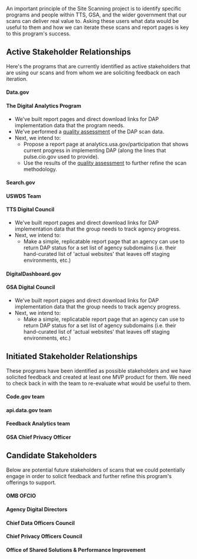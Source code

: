 An important principle of the Site Scanning project is to identify specific programs and people within TTS, GSA, and the wider government that our scans can deliver real value to.  Asking these users what data would be useful to them and how we can iterate these scans and report pages is key to this program's success.  

## Active Stakeholder Relationships

Here's the programs that are currently identified as active stakeholders that are using our scans and from whom we are soliciting feedback on each iteration.  

#### Data.gov

#### The Digital Analytics Program 

* We've built report pages and direct download links for DAP implementation data that the program needs.  
* We've performed a [quality assessment](https://github.com/18F/site-scanning-documentation/blob/master/scans/qa_analysis/dap-scan-6-20.md) of the DAP scan data. 
* Next, we intend to:
  * Propose a report page at analytics.usa.gov/participation that shows current progress in implementing DAP (along the lines that pulse.cio.gov used to provide).  
  * Use the results of the [quality assessment](https://github.com/18F/site-scanning-documentation/blob/master/scans/qa_analysis/dap-scan-6-20.md) to further refine the scan methodology.  

#### Search.gov 

#### USWDS Team 

#### TTS Digital Council

* We've built report pages and direct download links for DAP implementation data that the group needs to track agency progress.  
* Next, we intend to:
  * Make a simple, replicatable report page that an agency can use to return DAP status for a set list of agency subdomains (i.e. their hand-curated list of 'actual websites' that leaves off staging environments, etc.) 
  
#### DigitalDashboard.gov

#### GSA Digital Council 

* We've built report pages and direct download links for DAP implementation data that the group needs to track agency progress.  
* Next, we intend to:
  * Make a simple, replicatable report page that an agency can use to return DAP status for a set list of agency subdomains (i.e. their hand-curated list of 'actual websites' that leaves off staging environments, etc.)   

## Initiated Stakeholder Relationships

These programs have been identified as possible stakeholders and we have solicited feedback and created at least one MVP product for them.  We need to check back in with the team to re-evaluate what would be useful to them.  

#### Code.gov team

#### api.data.gov team

#### Feedback Analytics team

#### GSA Chief Privacy Officer



## Candidate Stakeholders 

Below are potential future stakeholders of scans that we could potentially engage in order to solicit feedback and further refine this program's offerings to support.  

#### OMB OFCIO

#### Agency Digital Directors

#### Chief Data Officers Council

#### Chief Privacy Officers Council 

#### Office of Shared Solutions & Performance Improvement






